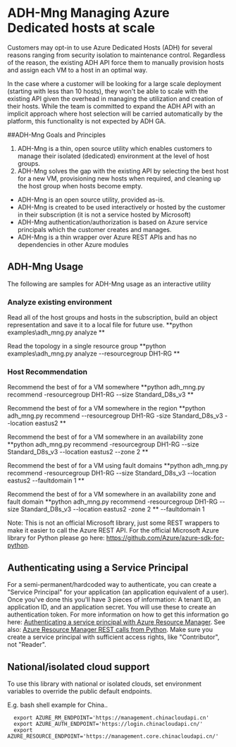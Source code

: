 # ADH-Mng Managing Azure Dedicated hosts at scale

Customers may opt-in to use Azure Dedicated Hosts (ADH) for several reasons ranging from security isolation to maintenance control. Regardless of the reason, the existing ADH API force them to manually provision hosts and assign each VM to a host in an optimal way.

In the case where a customer will be looking for a large scale deployment (starting with less than 10 hosts), they won't be able to scale with the existing API given the overhead in managing the utilization and creation of their hosts.
While the team is committed to expand the ADH API with an implicit approach where host selection will be carried automatically by the platform, this functionality is not expected by ADH GA.

##ADH-Mng Goals and Principles
1. ADH-Mng is a thin, open source utility which enables customers to manage their isolated (dedicated) environment at the level of host groups. 
1. ADH-Mng solves the gap with the existing API by selecting the best host for a new VM, provisioning new hosts when required, and cleaning up the host group when hosts become empty.

- ADH-Mng is an open source utility, provided as-is. 
- ADH-Mng is created to be used interactively or hosted by the customer in their subscription (it is not a service hosted by Microsoft)
- ADH-Mng authentication/authorization is based on Azure service principals which the customer creates and manages.
- ADH-Mng is a thin wrapper over Azure REST APIs and has no dependencies in other Azure modules


## ADH-Mng Usage 
The following are samples for ADH-Mng usage as an interactive utility

### Analyze existing environment
Read all of the host groups and hosts in the subscription, build an object representation and save it to a local file for future use. 
**python examples\adh_mng.py analyze **

Read the topology in a single resource group
**python examples\adh_mng.py analyze --resourcegroup DH1-RG **

### Host Recommendation 
Recommend the best of for a VM somewhere 
**python adh_mng.py recommend -resourcegroup DH1-RG --size Standard_D8s_v3 ** 

Recommend the best of for a VM somewhere in the region
**python adh_mng.py recommend --resourcegroup DH1-RG -size Standard_D8s_v3 --location eastus2 ** 

Recommend the best of for a VM somewhere in an availability zone 
**python adh_mng.py recommend -resourcegroup DH1-RG --size Standard_D8s_v3 --location eastus2 --zone 2 ** 

Recommend the best of for a VM using fault domains
**python adh_mng.py recommend -resourcegroup DH1-RG --size Standard_D8s_v3 --location eastus2 --faultdomain 1 ** 

Recommend the best of for a VM somewhere in an availability zone and fault domain
**python adh_mng.py recommend -resourcegroup DH1-RG --size Standard_D8s_v3 --location eastus2 -zone 2  ** --faultdomain 1 


Note: This is not an official Microsoft library, just some REST wrappers to make it easier to call the Azure REST API. For the official Microsoft Azure library for Python please go here: <a href="https://github.com/Azure/azure-sdk-for-python">https://github.com/Azure/azure-sdk-for-python</a>.


## Authenticating using a Service Principal
For a semi-permanent/hardcoded way to authenticate, you can create a "Service Principal" for your application (an application equivalent of a user). Once you've done this you'll have 3 pieces of information: A tenant ID, an application ID, and an application secret. You will use these to create an authentication token. For more information on how to get this information go here: [Authenticating a service principal with Azure Resource Manager](https://azure.microsoft.com/en-us/documentation/articles/resource-group-authenticate-service-principal/). See also: [Azure Resource Manager REST calls from Python](https://msftstack.wordpress.com/2016/01/05/azure-resource-manager-authentication-with-python/). Make sure you create a service principal with sufficient access rights, like "Contributor", not "Reader".

## National/isolated cloud support
To use this library with national or isolated clouds, set environment variables to override the public default endpoints.

E.g. bash shell example for China..
``` 
  export AZURE_RM_ENDPOINT='https://management.chinacloudapi.cn'
  export AZURE_AUTH_ENDPOINT='https://login.chinacloudapi.cn/'
  export AZURE_RESOURCE_ENDPOINT='https://management.core.chinacloudapi.cn/'
```
